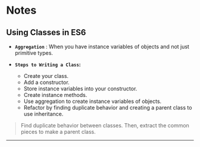# **Notes**

## **Using Classes in ES6**

- **`Aggregation`** : When you have instance variables of objects and not just primitive types.

- **`Steps to Writing a Class`:**
  - Create your class.
  - Add a constructor.
  - Store instance variables into your constructor.
  - Create instance methods.
  - Use aggregation to create instance variables of objects.
  - Refactor by finding duplicate behavior and creating a parent class to use inheritance.

> Find duplicate behavior between classes. Then, extract the common pieces to make a parent class.

---
